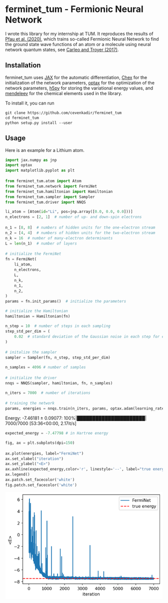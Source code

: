 # ferminet_tum - Fermionic Neural Network
I wrote this library for my internship at TUM. It reproduces the results of [Pfau et al. (2020)](https://link.aps.org/doi/10.1103/PhysRevResearch.2.033429 "Ab initio solution of the many-electron Schrödinger equation with deep neural networks"), which trains so-called Fermionic Neural Network to find the ground state wave functions of an atom or a molecule using neural network quantum states, see [Carleo and Troyer (2017)](https://dx.doi.org/10.1126/science.aag2302 "Solving the quantum many-body problem with artificial neural networks").

## Installation

ferminet_tum uses [JAX](https://github.com/google/jax) for the automatic differentiation, [Chex](https://github.com/deepmind/chex) for the initialization of the network parameters, [optax](https://github.com/deepmind/optax) for the optimization of the network parameters, [h5py](https://github.com/h5py/h5py) for storing the variational energy values, and [mendeleev](https://github.com/lmmentel/mendeleev) for the chemical elements used in the library.

To install it, you can run
```
git clone https://github.com/cevenkadir/ferminet_tum
cd ferminet_tum
python setup.py install --user
``` 

## Usage
Here is an example for a Lithium atom.


```python
import jax.numpy as jnp
import optax
import matplotlib.pyplot as plt

from ferminet_tum.atom import Atom
from ferminet_tum.network import FermiNet
from ferminet_tum.hamiltonian import Hamiltonian
from ferminet_tum.sampler import Sampler
from ferminet_tum.driver import NNQS
```


```python
li_atom = [Atom(id="Li", pos=jnp.array([0.0, 0.0, 0.0]))]
n_electrons = [2, 1]  # number of up- and down-spin electrons

n_1 = [8, 8]  # numbers of hidden units for the one-electron stream
n_2 = [4, 4]  # numbers of hidden units for the two-electron stream
n_k = 16  # number of many-electron determinants
L = len(n_1)  # number of layers

# initialize the FermiNet
fn = FermiNet(
    li_atom,
    n_electrons,
    L,
    n_k,
    n_1,
    n_2,
)
params = fn.init_params()  # initialize the parameters
```


```python
# initialize the Hamiltonian
hamiltonian = Hamiltonian(fn)
```


```python
n_step = 10  # number of steps in each sampling
step_std_per_dim = (
    0.02  # standard deviation of the Gaussian noise in each step for each dimension
)

# initalize the sampler
sampler = Sampler(fn, n_step, step_std_per_dim)
```


```python
n_samples = 4096 # number of samples

# initialize the driver
nnqs = NNQS(sampler, hamiltonian, fn, n_samples)
```


```python
n_iters = 7000  # number of iterations

# training the network
params, energies = nnqs.train(n_iters, params, optax.adam(learning_rate=1e-3))
```
Energy: -7.46181 ± 0.09077: 100%|██████████████████████| 7000/7000  [53:36<00:00, 2.17it/s]
```python
expected_energy = -7.47798 # in Hartree energy
```


```python
fig, ax = plt.subplots(dpi=150)

ax.plot(energies, label="FermiNet")
ax.set_xlabel("iteration")
ax.set_ylabel("<E>")
ax.axhline(expected_energy,color='r', linestyle='--', label="true energy")
ax.legend()
ax.patch.set_facecolor('white')
fig.patch.set_facecolor('white')
```


    
![png](README_files/README_10_0.png)
    



```python

```
